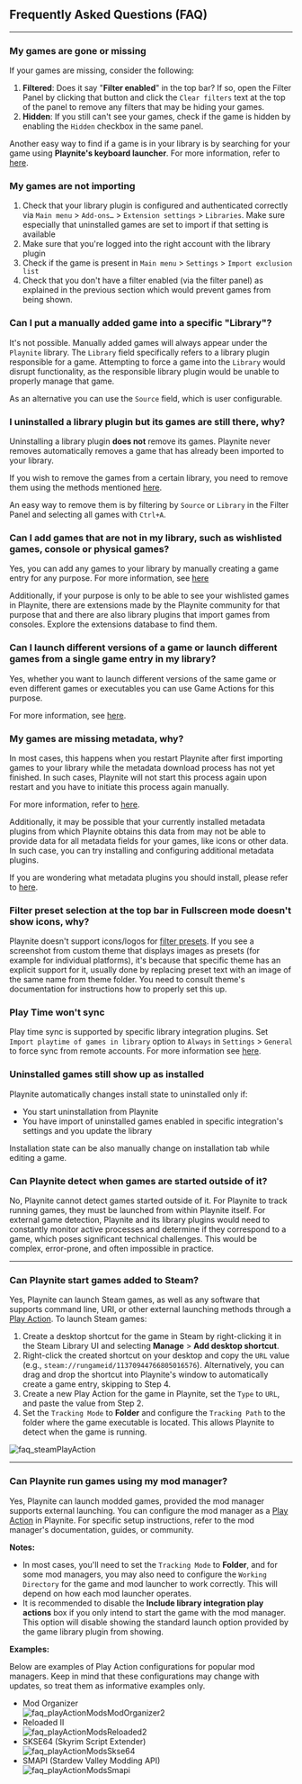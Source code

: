 ## Frequently Asked Questions (FAQ)
---------------------

### My games are gone or missing

If your games are missing, consider the following:

1. **Filtered**: Does it say "**Filter enabled**" in the top bar? If so, open the Filter Panel by clicking that button and click the `Clear filters` text at the top of the panel to remove any filters that may be hiding your games.
2. **Hidden**: If you still can't see your games, check if the game is hidden by enabling the `Hidden` checkbox in the same panel.

Another easy way to find if a game is in your library is by searching for your game using **Playnite's keyboard launcher**. For more information, refer to [here](../../features/keyboardLauncher.md).

### My games are not importing

1. Check that your library plugin is configured and authenticated correctly via `Main menu` > `Add-ons…` > `Extension settings` > `Libraries`. Make sure especially that uninstalled games are set to import if that setting is available
2. Make sure that you're logged into the right account with the library plugin
3. Check if the game is present in `Main menu` > `Settings` > `Import exclusion list`
4. Check that you don't have a filter enabled (via the filter panel) as explained in the previous section which would prevent games from being shown.

### Can I put a manually added game into a specific "Library"?

It's not possible. Manually added games will always appear under the `Playnite` library. The `Library` field specifically refers to a library plugin responsible for a game. Attempting to force a game into the `Library` would disrupt functionality, as the responsible library plugin would be unable to properly manage that game.

As an alternative you can use the `Source` field, which is user configurable.

### I uninstalled a library plugin but its games are still there, why?

Uninstalling a library plugin **does not** remove its games. Playnite never removes automatically removes a game that has already been imported to your library.

If you wish to remove the games from a certain library, you need to remove them using the methods mentioned [here](removingGames.md).

An easy way to remove them is by filtering by `Source` or `Library` in the Filter Panel and selecting all games with `Ctrl+A`.

### Can I add games that are not in my library, such as wishlisted games, console or physical games?

Yes, you can add any games to your library by manually creating a game entry for any purpose. For more information, see [here](addingGames.md#manually)

Additionally, if your purpose is only to be able to see your wishlisted games in Playnite, there are extensions made by the Playnite community for that purpose that and there are also library plugins that import games from consoles. Explore the extensions database to find them.

### Can I launch different versions of a game or launch different games from a single game entry in my library?

Yes, whether you want to launch different versions of the same game or even different games or executables you can use Game Actions for this purpose.

For more information, see [here](gameActions.md).

### My games are missing metadata, why?

In most cases, this happens when you restart Playnite after first importing games to your library while the metadata download process has not yet finished. In such cases, Playnite will not start this process again upon restart and you have to initiate this process again manually.

For more information, refer to [here](metadata.md#updating-game-metadata).

Additionally, it may be possible that your currently installed metadata plugins from which Playnite obtains this data from may not be able to provide data for all metadata fields for your games, like icons or other data. In such case, you can try installing and configuring additional metadata plugins.

If you are wondering what metadata plugins you should install, please refer to [here](../../features/extensionsSupport/faq.md#what-are-the-best-extensions-that-i-should-install).

### Filter preset selection at the top bar in Fullscreen mode doesn't show icons, why?

Playnite doesn't support icons/logos for [filter presets](../../features/filtersAndFiltersPresets.md). If you see a screenshot from custom theme that displays images as presets (for example for individual platforms), it's because that specific theme has an explicit support for it, usually done by replacing preset text with an image of the same name from theme folder. You need to consult theme's documentation for instructions how to properly set this up.

### Play Time won't sync

Play time sync is supported by specific library integration plugins. Set `Import playtime of games in library` option to `Always`  in `Settings` > `General` to force sync from remote accounts. For more information see [here](../../gettingStarted/configuringPlaynite.md#importing-playtime-from-third-party-libraries-and-services).

### Uninstalled games still show up as installed

Playnite automatically changes install state to uninstalled only if:

- You start uninstallation from Playnite
- You have import of uninstalled games enabled in specific integration's settings and you update the library

Installation state can be also manually change on installation tab while editing a game.

### Can Playnite detect when games are started outside of it?

No, Playnite cannot detect games started outside of it. For Playnite to track running games, they must be launched from within Playnite itself. For external game detection, Playnite and its library plugins would need to constantly monitor active processes and determine if they correspond to a game, which poses significant technical challenges. This would be complex, error-prone, and often impossible in practice.

---

### Can Playnite start games added to Steam?

Yes, Playnite can launch Steam games, as well as any software that supports command line, URI, or other external launching methods through a [Play Action](gameActions.md). To launch Steam games:

1. Create a desktop shortcut for the game in Steam by right-clicking it in the Steam Library UI and selecting **Manage** > **Add desktop shortcut**.
2. Right-click the created shortcut on your desktop and copy the `URL` value (e.g., `steam://rungameid/11370944766805016576`). Alternatively, you can drag and drop the shortcut into Playnite's window to automatically create a game entry, skipping to Step 4.
3. Create a new Play Action for the game in Playnite, set the `Type` to `URL`, and paste the value from Step 2.
4. Set the `Tracking Mode` to **Folder** and configure the `Tracking Path` to the folder where the game executable is located. This allows Playnite to detect when the game is running.

![faq_steamPlayAction](images/faq_steamPlayAction.png)

---

### Can Playnite run games using my mod manager?

Yes, Playnite can launch modded games, provided the mod manager supports external launching. You can configure the mod manager as a [Play Action](gameActions.md) in Playnite. For specific setup instructions, refer to the mod manager's documentation, guides, or community.

**Notes:**
- In most cases, you'll need to set the `Tracking Mode` to **Folder**, and for some mod managers, you may also need to configure the `Working Directory` for the game and mod launcher to work correctly. This will depend on how each mod launcher operates.
- It is recommended to disable the **Include library integration play actions** box if you only intend to start the game with the mod manager. This option will disable showing the standard launch option provided by the game library plugin from showing.

**Examples:**

Below are examples of Play Action configurations for popular mod managers. Keep in mind that these configurations may change with updates, so treat them as informative examples only.

- Mod Organizer  
    ![faq_playActionModsModOrganizer2](images/faq_playActionModsModOrganizer2.png)
- Reloaded II  
    ![faq_playActionModsReloaded2](images/faq_playActionModsReloaded2.png)
- SKSE64 (Skyrim Script Extender)  
    ![faq_playActionModsSkse64](images/faq_playActionModsSkse64.png)
- SMAPI (Stardew Valley Modding API)  
    ![faq_playActionModsSmapi](images/faq_playActionModsSmapi.png)